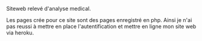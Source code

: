 Siteweb relevé d'analyse medical.

Les pages crée pour ce site sont des pages enregistré en php. Ainsi je n'ai pas reussi à mettre en place l'autentification et mettre en ligne mon site web via heroku.

